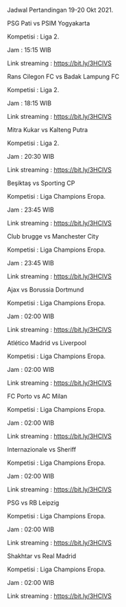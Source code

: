 Jadwal Pertandingan 19-20 Okt 2021.

PSG Pati vs PSIM Yogyakarta

Kompetisi : Liga 2. 

Jam : 15:15 WIB

Link streaming : https://bit.ly/3HClVS

Rans Cilegon FC vs Badak Lampung FC

Kompetisi : Liga 2. 

Jam : 18:15 WIB

Link streaming : https://bit.ly/3HClVS

Mitra Kukar vs Kalteng Putra

Kompetisi : Liga 2.

Jam : 20:30 WIB

Link streaming : https://bit.ly/3HClVS

Beşiktaş vs Sporting CP

Kompetisi : Liga Champions Eropa. 

Jam : 23:45 WIB

Link streaming : https://bit.ly/3HClVS

Club brugge vs Manchester City

Kompetisi : Liga Champions Eropa. 

Jam : 23:45 WIB

Link streaming : https://bit.ly/3HClVS

Ajax vs Borussia Dortmund

Kompetisi : Liga Champions Eropa. 

Jam : 02:00 WIB

Link streaming : https://bit.ly/3HClVS

Atlético Madrid vs Liverpool

Kompetisi : Liga Champions Eropa. 

Jam : 02:00 WIB

Link streaming : https://bit.ly/3HClVS

FC Porto vs AC Milan

Kompetisi : Liga Champions Eropa. 

Jam : 02:00 WIB

Link streaming : https://bit.ly/3HClVS

Internazionale vs Sheriff

Kompetisi : Liga Champions Eropa. 

Jam : 02:00 WIB

Link streaming : https://bit.ly/3HClVS

PSG vs RB Leipzig

Kompetisi : Liga Champions Eropa. 

Jam : 02:00 WIB

Link streaming : https://bit.ly/3HClVS

Shakhtar vs Real Madrid

Kompetisi : Liga Champions Eropa. 

Jam : 02:00 WIB

Link streaming : https://bit.ly/3HClVS
